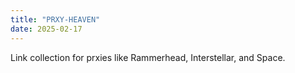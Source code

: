 ```yaml
---
title: "PRXY-HEAVEN"
date: 2025-02-17
---
```

Link collection for prxies like Rammerhead, Interstellar, and Space.
